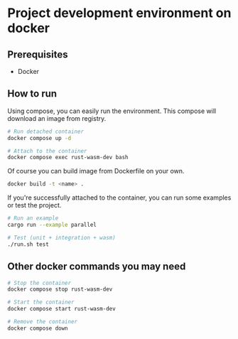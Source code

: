 # Project development environment on docker

## Prerequisites
- Docker

## How to run

Using compose, you can easily run the environment.
This compose will download an image from registry.

```sh
# Run detached container
docker compose up -d

# Attach to the container
docker compose exec rust-wasm-dev bash
```

Of course you can build image from Dockerfile on your own.

```sh
docker build -t <name> .
```

If you're successfully attached to the container, 
you can run some examples or test the project.

```sh
# Run an example
cargo run --example parallel

# Test (unit + integration + wasm)
./run.sh test
```

## Other docker commands you may need
```sh
# Stop the container
docker compose stop rust-wasm-dev

# Start the container
docker compose start rust-wasm-dev

# Remove the container
docker compose down
```
